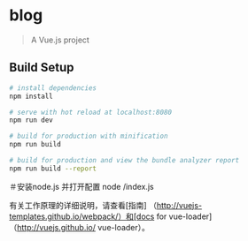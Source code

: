 # blog

> A Vue.js project

## Build Setup

``` bash
# install dependencies
npm install

# serve with hot reload at localhost:8080
npm run dev

# build for production with minification
npm run build

# build for production and view the bundle analyzer report
npm run build --report
```
＃安装node.js 并打开配置
node /index.js

有关工作原理的详细说明，请查看[指南] （http://vuejs-templates.github.io/webpack/）和[docs for vue-loader] （http://vuejs.github.io/ vue-loader）。

